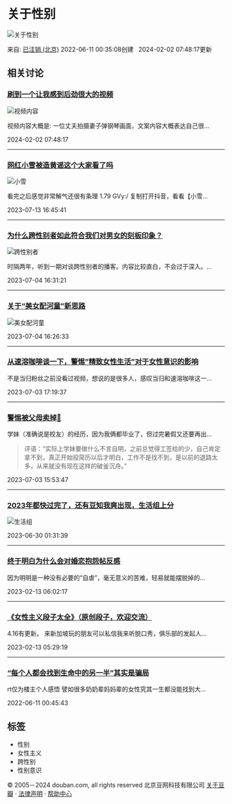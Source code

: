 # 关于性别

![关于性别](https://img9.doubanio.com/view/elanor_image/raw/public/Q40Z9R7L.jpg)

来自: [已注销 (北京)](https://www.douban.com/people/75326572/) 2022-06-11 00:35:08创建   2024-02-02 07:48:17更新

## 相关讨论

### [刷到一个让我感到后劲很大的视频](https://www.douban.com/group/topic/301295610/)

![视频内容](https://img3.doubanio.com/view/group_topic/large/public/p640066572.jpg)

视频内容大概是: 一位丈夫拍摄妻子弹钢琴画面，文案内容大概表达自己很...

2024-02-02 07:48:17

---

### [网红小雪被造黄谣这个大家看了吗](https://www.douban.com/group/topic/291547519/)

![小雪](https://img3.doubanio.com/view/group_topic/large/public/p616742667.jpg)

看完之后感觉非常解气还很有条理 1.79 GVy:/ 复制打开抖音，看看【小雪...

2023-07-13 16:45:41

---

### [为什么跨性别者如此符合我们对男女的刻板印象？](https://www.douban.com/group/topic/253345407/)

![跨性别者](https://img3.doubanio.com/view/group_topic/large/public/p510973292.jpg)

时隔两年，听到一期对谈跨性别者的播客。内容比较直白，不会过于深入。...

2023-07-04 16:31:21

---

### [关于“美女配河童”新思路](https://www.douban.com/group/topic/290489686/)

![美女配河童](https://img9.doubanio.com/view/group_topic/large/public/p613900946.jpg)

2023-07-04 16:26:33

---

### [从速溶咖啡谈一下，警惕”精致女性生活”对于女性意识的影响](https://www.douban.com/group/topic/289523762/)

不是当归粉丝之前没看过视频，想说的是很多人，感叹当归和速溶咖啡这一...

2023-07-03 17:19:37

---

### [警惕被父母卖掉🚬](https://www.douban.com/group/topic/289167954/)

学妹（准确说是校友）的经历，因为我俩都毕业了，但过完暑假又还要再出...

> 评语：“实际上学妹要做什么不言自明，之前总觉得工签给的少，自己肯定拿不到，真正开始投简历以后才明白，工作不是找不到，是以前的退路太多，从来就没有现在这样的破釜沉舟。”

2023-07-03 15:53:47

---

### [2023年都快过完了，还有豆知我爽出现，生活组上分](https://www.douban.com/group/topic/290951751/)

![生活组](https://img9.doubanio.com/view/group_topic/large/public/p615108645.jpg)

2023-06-30 01:31:39

---

### [终于明白为什么会对婚恋抱怨帖反感](https://www.douban.com/group/topic/276955168/)

因为明明是一种没有必要的“自虐”，毫无意义的苦难，轻易就能摆脱掉的...

2023-02-13 06:02:17

---

### [《女性主义段子太全》（原创段子，欢迎交流）](https://www.douban.com/group/topic/282185935/)

4.16有更新。 来新加坡玩的朋友可以私信我来听脱口秀，俱乐部的发起人...

2023-02-13 05:29:19

---

### [“每个人都会找到生命中的另一半”其实是骗局](https://www.douban.com/group/topic/268576449/)

rt仅为楼主个人感悟 譬如很多奶奶辈妈妈辈的女性究其一生都没能找到大...

2022-06-11 00:45:43

## 标签

- 性别
- 女性主义
- 跨性别
- 性别意识

© 2005－2024 douban.com, all rights reserved 北京豆网科技有限公司 [关于豆瓣](https://www.douban.com/about) · [法律声明](https://www.douban.com/about/legal) · [帮助中心](https://help.douban.com/?app=main)